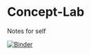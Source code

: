 # Concept-Lab
Notes for self

[![Binder](https://mybinder.org/badge_logo.svg)](https://mybinder.org/v2/gh/alex-ten/Concept-Lab/master)
